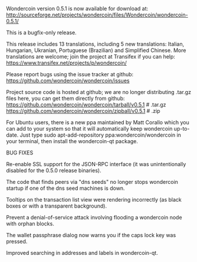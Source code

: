 Wondercoin version 0.5.1 is now available for download at:
http://sourceforge.net/projects/wondercoin/files/Wondercoin/wondercoin-0.5.1/

This is a bugfix-only release.

This release includes 13 translations, including 5 new translations:
Italian, Hungarian, Ukranian, Portuguese (Brazilian) and Simplified Chinese.
More translations are welcome; join the project at Transifex if you can help:
https://www.transifex.net/projects/p/wondercoin/

Please report bugs using the issue tracker at github:
https://github.com/wondercoin/wondercoin/issues

Project source code is hosted at github; we are no longer
distributing .tar.gz files here, you can get them
directly from github:
https://github.com/wondercoin/wondercoin/tarball/v0.5.1  # .tar.gz
https://github.com/wondercoin/wondercoin/zipball/v0.5.1  # .zip

For Ubuntu users, there is a new ppa maintained by Matt Corallo which
you can add to your system so that it will automatically keep
wondercoin up-to-date.  Just type
sudo apt-add-repository ppa:wondercoin/wondercoin
in your terminal, then install the wondercoin-qt package.


BUG FIXES

Re-enable SSL support for the JSON-RPC interface (it was unintentionally
disabled for the 0.5.0 release binaries).

The code that finds peers via "dns seeds" no longer stops wondercoin startup
if one of the dns seed machines is down.

Tooltips on the transaction list view were rendering incorrectly (as black boxes
or with a transparent background).

Prevent a denial-of-service attack involving flooding a wondercoin node with
orphan blocks.

The wallet passphrase dialog now warns you if the caps lock key was pressed.

Improved searching in addresses and labels in wondercoin-qt.
